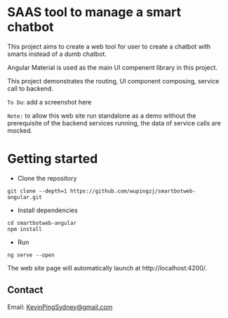 # SAAS tool to manage a smart chatbot

This project aims to create a web tool for user to create a chatbot with smarts instead of a dumb chatbot.

Angular Material is used as the main UI compenent library in this project.

This project demonstrates the routing, UI component composing, service call to backend.

`To Do`: add a screenshot here

`Note:` to allow this web site run standalone as a demo without the prerequisite of the backend services running, the data of service calls are mocked.

# Getting started

- Clone the repository
```
git clone --depth=1 https://github.com/wupingzj/smartbotweb-angular.git
```
- Install dependencies
```
cd smartbotweb-angular
npm install
```
- Run

```
ng serve --open
```

The web site page will automatically launch at http://localhost:4200/.

## Contact
Email: KevinPingSydney@gmail.com
